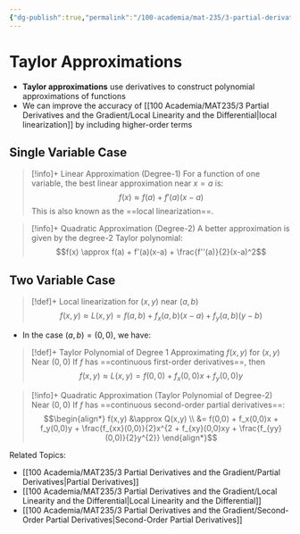 ```yaml
---
{"dg-publish":true,"permalink":"/100-academia/mat-235/3-partial-derivatives-and-the-gradient/taylor-approximations/","tags":["lecture","math","note","university"],"created":"2024-11-11T22:38:24.027-05:00","updated":"2024-11-11T23:09:58.386-05:00"}
---
```



# Taylor Approximations

- **Taylor approximations** use derivatives to construct polynomial approximations of functions
- We can improve the accuracy of [[100 Academia/MAT235/3 Partial Derivatives and the Gradient/Local Linearity and the Differential\|local linearization]] by including higher-order terms

## Single Variable Case

> [!info]+ Linear Approximation (Degree-1)
> For a function of one variable, the best linear approximation near $x=a$ is:
> $$f(x) \approx f(a) + f'(a)(x-a)$$
> This is also known as the ==local linearization==.

> [!info]+ Quadratic Approximation (Degree-2)
> A better approximation is given by the degree-2 Taylor polynomial:
> $$f(x) \approx f(a) + f'(a)(x-a) + \frac{f''(a)}{2}(x-a)^2$$

## Two Variable Case

> [!def]+ Local linearization for $(x, y)$ near $(a, b)$
> $$f(x,y) \approx L(x,y) = f(a,b) + f_x(a,b)(x-a) + f_y(a,b)(y-b)$$

- In the case $(a, b) = (0, 0)$, we have:

> [!def]+ Taylor Polynomial of Degree 1 Approximating $f(x, y)$ for $(x, y)$ Near $(0, 0)$
> If $f$ has ==continuous first-order derivatives==, then
> $$f(x,y) \approx L(x,y) = f(0,0) + f_x(0,0)x + f_y(0,0)y$$

> [!info]+ Quadratic Approximation (Taylor Polynomial of Degree-2) Near $(0, 0)$
> If $f$ has ==continuous second-order partial derivatives==:
> $$\begin{align*} f(x,y) &\approx Q(x,y) \\ &= f(0,0) + f_x(0,0)x + f_y(0,0)y + \frac{f_{xx}(0,0)}{2}x^{2 + f_{xy}(0,0)xy + \frac{f_{yy}(0,0)}{2}y^{2}} \end{align*}$$

Related Topics:
- [[100 Academia/MAT235/3 Partial Derivatives and the Gradient/Partial Derivatives\|Partial Derivatives]]
- [[100 Academia/MAT235/3 Partial Derivatives and the Gradient/Local Linearity and the Differential\|Local Linearity and the Differential]]
- [[100 Academia/MAT235/3 Partial Derivatives and the Gradient/Second-Order Partial Derivatives\|Second-Order Partial Derivatives]]
